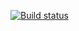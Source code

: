 [![Build status](https://ci.appveyor.com/api/projects/status/aoiy9ng4alntdbhw?svg=true)](https://ci.appveyor.com/project/Darya1705/patterns)